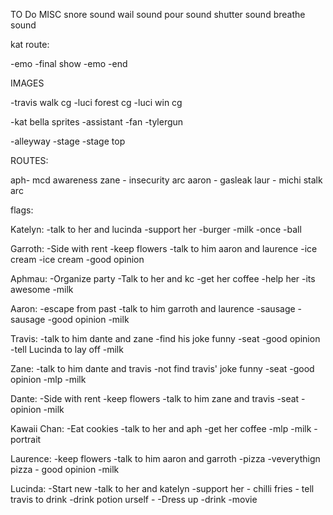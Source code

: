 TO Do
MISC
snore sound
wail sound
pour sound
shutter sound
breathe sound

kat route:

-emo
-final show
-emo
-end

IMAGES

-travis walk cg
-luci forest cg
-luci win cg

-kat bella sprites
-assistant
-fan
-tylergun

-alleyway
-stage
-stage top

ROUTES:

aph- mcd awareness
zane - insecurity arc
aaron - gasleak
laur - michi stalk arc

flags:
    
Katelyn:
    -talk to her and lucinda
    -support her
    -burger
    -milk
    -once
    -ball


Garroth:
    -Side with rent
    -keep flowers
    -talk to him aaron and laurence
    -ice cream
    -ice cream
    -good opinion

Aphmau:
    -Organize party
    -Talk to her and kc
    -get her coffee
    -help her
    -its awesome
    -milk

Aaron:
    -escape from past
    -talk to him garroth and laurence
    -sausage
    -sausage
    -good opinion
    -milk

Travis:
    -talk to him dante and zane
    -find his joke funny
    -seat
    -good opinion
    -tell Lucinda to lay off
    -milk

Zane:
    -talk to him dante and travis
    -not find travis' joke funny
    -seat
    -good opinion
    -mlp
    -milk

Dante:
    -Side with rent
    -keep flowers
    -talk to him zane and travis
    -seat
    -opinion
    -milk

Kawaii Chan:
    -Eat cookies
    -talk to her and aph
    -get her coffee
    -mlp
    -milk
    - portrait

Laurence:
    -keep flowers
    -talk to him aaron and garroth
    -pizza
    -veverythign pizza
    - good opinion
    -milk


Lucinda:
    -Start new
    -talk to her and katelyn
    -support her
    - chilli fries
    - tell travis to drink
    -drink potion urself
    -
    -Dress up
    -drink
    -movie
